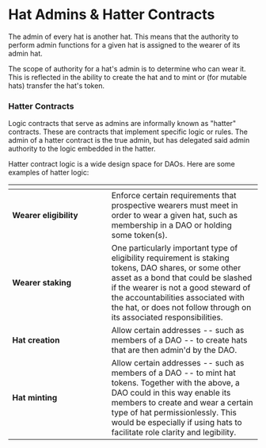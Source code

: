 # Hat Admins & Hatter Contracts

The admin of every hat is another hat. This means that the authority to perform admin functions for a given hat is assigned to the wearer of its admin hat.

The scope of authority for a hat's admin is to determine who can wear it. This is reflected in the ability to create the hat and to mint or (for mutable hats) transfer the hat's token.

### **Hatter Contracts**

Logic contracts that serve as admins are informally known as "hatter" contracts. These are contracts that implement specific logic or rules. The admin of a hatter contract is the true admin, but has delegated said admin authority to the logic embedded in the hatter.

Hatter contract logic is a wide design space for DAOs. Here are some examples of hatter logic:

<table><thead><tr><th width="184.5"></th><th></th></tr></thead><tbody><tr><td><strong>Wearer eligibility</strong></td><td>Enforce certain requirements that prospective wearers must meet in order to wear a given hat, such as membership in a DAO or holding some token(s).</td></tr><tr><td><strong>Wearer staking</strong></td><td>One particularly important type of eligibility requirement is staking tokens, DAO shares, or some other asset as a bond that could be slashed if the wearer is not a good steward of the accountabilities associated with the hat, or does not follow through on its associated responsibilities.</td></tr><tr><td><strong>Hat creation</strong></td><td>Allow certain addresses -- such as members of a DAO -- to create hats that are then admin'd by the DAO.</td></tr><tr><td><strong>Hat minting</strong></td><td>Allow certain addresses -- such as members of a DAO -- to mint hat tokens. Together with the above, a DAO could in this way enable its members to create and wear a certain type of hat permissionlessly. This would be especially if using hats to facilitate role clarity and legibility.</td></tr></tbody></table>

